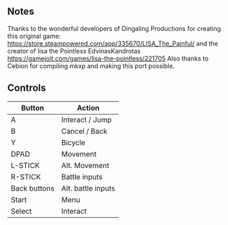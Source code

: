 ## Notes

Thanks to the wonderful developers of Dingaling Productions for creating this  original game: https://store.steampowered.com/app/335670/LISA_The_Painful/
and the creator of lisa the Pointless  EdvinasKandrotas https://gamejolt.com/games/lisa-the-pointless/221705
Also thanks to Cebion for compiling mkxp and making this port possible.

## Controls

| Button | Action |
|--|--| 
|A|Interact / Jump|
|B|Cancel / Back|
|Y|Bicycle|
|DPAD|Movement|
|L-STICK|Alt. Movement|
|R-STICK|Battle inputs|
|Back buttons|Alt. battle inputs|
|Start|Menu|
|Select|Interact|


